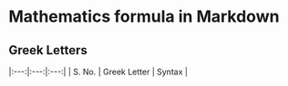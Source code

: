 # Mathematics formula in Markdown

## Greek Letters
|:---:|:---:|:---:|
| S. No. | Greek Letter | Syntax |
